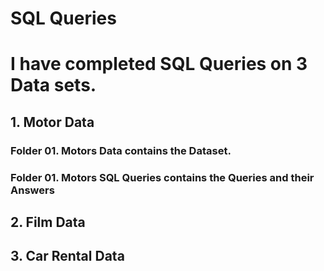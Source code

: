 # SQL Queries

# I have completed SQL Queries on 3 Data sets.
## 1. Motor Data
 ### Folder 01. Motors Data contains the Dataset.
 ### Folder 01. Motors SQL Queries contains the Queries and their Answers
## 2. Film Data
## 3. Car Rental Data

